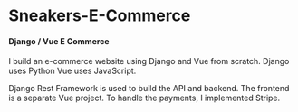<h1>Sneakers-E-Commerce</h1>
<h4><strong>Django / Vue E Commerce</strong></h4>

I build an e-commerce website using Django and Vue from scratch. Django uses Python Vue uses JavaScript.

Django Rest Framework is used to build the API and backend. The frontend is a separate Vue project. To handle the payments, I implemented Stripe.